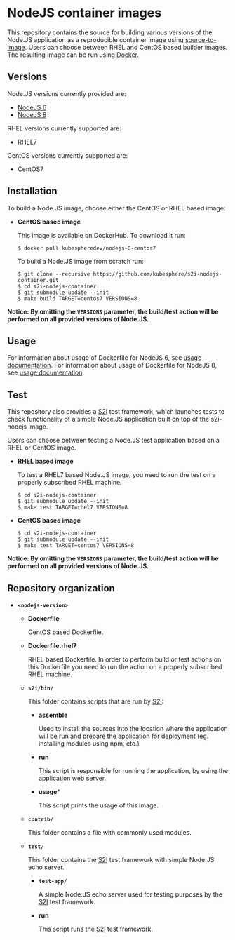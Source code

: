 NodeJS container images
====================

This repository contains the source for building various versions of
the Node.JS application as a reproducible container image using
[source-to-image](https://github.com/kubesphere/s2ioperator).
Users can choose between RHEL and CentOS based builder images.
The resulting image can be run using [Docker](http://docker.io).

Versions
---------------
Node.JS versions currently provided are:
* [NodeJS 6](6)
* [NodeJS 8](8)

RHEL versions currently supported are:
* RHEL7

CentOS versions currently supported are:
* CentOS7


Installation
---------------
To build a Node.JS image, choose either the CentOS or RHEL based image:

*  **CentOS based image**

    This image is available on DockerHub. To download it run:

    ```
    $ docker pull kubespheredev/nodejs-8-centos7
    ```

    To build a Node.JS image from scratch run:

    ```
    $ git clone --recursive https://github.com/kubesphere/s2i-nodejs-container.git
    $ cd s2i-nodejs-container
    $ git submodule update --init
    $ make build TARGET=centos7 VERSIONS=8
    ```

**Notice: By omitting the `VERSIONS` parameter, the build/test action will be performed
on all provided versions of Node.JS.**


Usage
---------------------------------

For information about usage of Dockerfile for NodeJS 6,
see [usage documentation](6/README.md).
For information about usage of Dockerfile for NodeJS 8,
see [usage documentation](8/README.md).

Test
---------------------
This repository also provides a [S2I](https://github.com/kubesphere/s2ioperator) test framework,
which launches tests to check functionality of a simple Node.JS application built on top of the s2i-nodejs image.

Users can choose between testing a Node.JS test application based on a RHEL or CentOS image.

*  **RHEL based image**

    To test a RHEL7 based Node.JS image, you need to run the test on a properly
    subscribed RHEL machine.

    ```
    $ cd s2i-nodejs-container
    $ git submodule update --init
    $ make test TARGET=rhel7 VERSIONS=8
    ```

*  **CentOS based image**

    ```
    $ cd s2i-nodejs-container
    $ git submodule update --init
    $ make test TARGET=centos7 VERSIONS=8
    ```

**Notice: By omitting the `VERSIONS` parameter, the build/test action will be performed
on all provided versions of Node.JS.**


Repository organization
------------------------
* **`<nodejs-version>`**

    * **Dockerfile**

        CentOS based Dockerfile.

    * **Dockerfile.rhel7**

        RHEL based Dockerfile. In order to perform build or test actions on this
        Dockerfile you need to run the action on a properly subscribed RHEL machine.

    * **`s2i/bin/`**

        This folder contains scripts that are run by [S2I](https://github.com/kubesphere/s2ioperator):

        *   **assemble**

            Used to install the sources into the location where the application
            will be run and prepare the application for deployment (eg. installing
            modules using npm, etc.)

        *   **run**

            This script is responsible for running the application, by using the
            application web server.

        *   **usage***

            This script prints the usage of this image.

    * **`contrib/`**

        This folder contains a file with commonly used modules.

    * **`test/`**

        This folder contains the [S2I](https://github.com/kubesphere/s2ioperator)
        test framework with simple Node.JS echo server.

        * **`test-app/`**

            A simple Node.JS echo server used for testing purposes by the [S2I](https://github.com/kubesphere/s2ioperator) test framework.

        * **run**

            This script runs the [S2I](https://github.com/kubesphere/s2ioperator) test framework.

